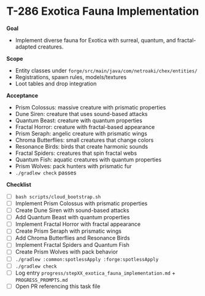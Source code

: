 # T-286 Exotica Fauna Implementation

**Goal**

- Implement diverse fauna for Exotica with surreal, quantum, and fractal-adapted creatures.

**Scope**

- Entity classes under `forge/src/main/java/com/netroaki/chex/entities/`
- Registrations, spawn rules, models/textures
- Loot tables and drop integration

**Acceptance**

- Prism Colossus: massive creature with prismatic properties
- Dune Siren: creature that uses sound-based attacks
- Quantum Beast: creature with quantum properties
- Fractal Horror: creature with fractal-based appearance
- Prism Seraph: angelic creature with prismatic wings
- Chroma Butterflies: small creatures that change colors
- Resonance Birds: birds that create harmonic sounds
- Fractal Spiders: creatures that spin fractal webs
- Quantum Fish: aquatic creatures with quantum properties
- Prism Wolves: pack hunters with prismatic fur
- `./gradlew check` passes

**Checklist**

- [ ] `bash scripts/cloud_bootstrap.sh`
- [ ] Implement Prism Colossus with prismatic properties
- [ ] Create Dune Siren with sound-based attacks
- [ ] Add Quantum Beast with quantum properties
- [ ] Implement Fractal Horror with fractal appearance
- [ ] Create Prism Seraph with prismatic wings
- [ ] Add Chroma Butterflies and Resonance Birds
- [ ] Implement Fractal Spiders and Quantum Fish
- [ ] Create Prism Wolves with pack behavior
- [ ] `./gradlew :common:spotlessApply :forge:spotlessApply`
- [ ] `./gradlew check`
- [ ] Log entry `progress/stepXX_exotica_fauna_implementation.md` + `PROGRESS_PROMPTS.md`
- [ ] Open PR referencing this task file
